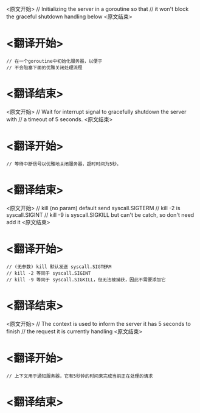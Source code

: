 
<原文开始>
	// Initializing the server in a goroutine so that
	// it won't block the graceful shutdown handling below
<原文结束>

# <翻译开始>
	// 在一个goroutine中初始化服务器，以便于
	// 不会阻塞下面的优雅关闭处理流程
# <翻译结束>


<原文开始>
	// Wait for interrupt signal to gracefully shutdown the server with
	// a timeout of 5 seconds.
<原文结束>

# <翻译开始>
	// 等待中断信号以优雅地关闭服务器，超时时间为5秒。
# <翻译结束>


<原文开始>
	// kill (no param) default send syscall.SIGTERM
	// kill -2 is syscall.SIGINT
	// kill -9 is syscall.SIGKILL but can't be catch, so don't need add it
<原文结束>

# <翻译开始>
	// (无参数) kill 默认发送 syscall.SIGTERM
	// kill -2 等同于 syscall.SIGINT
	// kill -9 等同于 syscall.SIGKILL，但无法被捕获，因此不需要添加它
# <翻译结束>


<原文开始>
	// The context is used to inform the server it has 5 seconds to finish
	// the request it is currently handling
<原文结束>

# <翻译开始>
	// 上下文用于通知服务器，它有5秒钟的时间来完成当前正在处理的请求
# <翻译结束>

